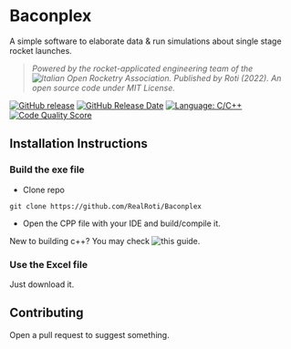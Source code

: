 # Baconplex
A simple software to elaborate data &amp; run simulations about single stage rocket launches.

> *Powered by the rocket-applicated engineering team of the ![Italian Open Rocketry Association](https://github.com/SpaceOra). Published by Roti (2022). An open source code under MIT License.*

[![GitHub release](https://img.shields.io/github/release/Stellarium/stellarium.svg)](https://github.com/RealRoti/Baconplex/releases/latest)
[![GitHub Release Date](https://img.shields.io/github/release-date/Stellarium/stellarium.svg)](https://github.com/RealRoti/Baconplex/releases/latest)
[![Language: C/C++](https://img.shields.io/lgtm/grade/cpp/g/Stellarium/stellarium.svg?logo=lgtm&logoWidth=18)](https://lgtm.com/projects/g/Stellarium/stellarium/context:cpp)
[![Code Quality Score](https://api.codiga.io/project/33739/score/svg)](https://app.codiga.io/hub/project/33739/stellarium)

## Installation Instructions 

### Build the exe file

- Clone repo 

`git clone https://github.com/RealRoti/Baconplex` 
- Open the CPP file with your IDE and build/compile it.

New to building c++? You may check ![this](https://learn.microsoft.com/en-us/cpp/build/walkthrough-compiling-a-native-cpp-program-on-the-command-line?view=msvc-170) guide.

### Use the Excel file 

Just download it.

## Contributing

Open a pull request to suggest something.
